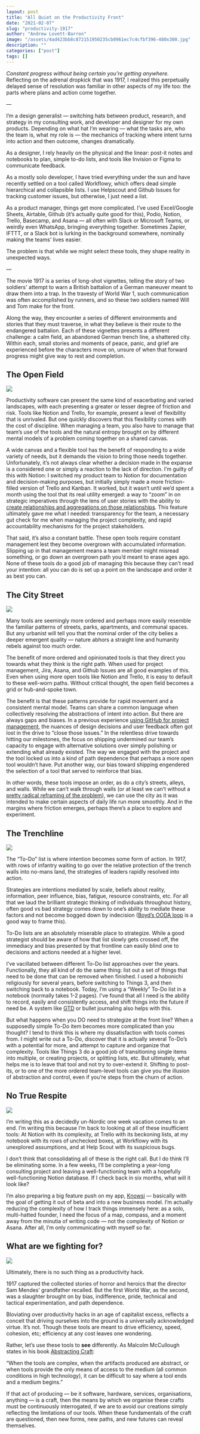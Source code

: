 ```yaml
---
layout: post
title: "All Quiet on the Productivity Front"
date: "2021-02-07"
slug: "productivity-1917"
author: "Andrew Lovett-Barron"
image: "/assets/4ad423bb8c872151950235cb0961ec7c4cfbf396-480x300.jpg"
description: ""
categories: ["post"]
tags: []
---
```


_Constant progress without being certain you’re getting anywhere._ Reflecting on the adrenal dropkick that was 1917, I realized this perpetually delayed sense of resolution was familiar in other aspects of my life too: the parts where plans and action come together.

—

I’m a design generalist — switching hats between product, research, and strategy in my consulting work, and developer and designer for my own products. Depending on what hat I’m wearing — what the tasks are, who the team is, what my role is — the mechanics of tracking where intent turns into action and then outcome, changes dramatically.

As a designer, I rely heavily on the physical and the linear: post-it notes and notebooks to plan, simple to-do lists, and tools like Invision or Figma to communicate feedback.

As a mostly solo developer, I have tried everything under the sun and have recently settled on a tool called Workflowy, which offers dead simple hierarchical and collapsible lists. I use Helpscout and Github Issues for tracking customer issues, but otherwise, I just need a list.

As a product manager, things get more complicated. I’ve used Excel/Google Sheets, Airtable, Github (it’s actually quite good for this), Podio, Notion, Trello, Basecamp, and Asana — all often with Slack or Microsoft Teams, or weirdly even WhatsApp, bringing everything together. Sometimes Zapier, IFTTT, or a Slack bot is lurking in the background somewhere, nominally making the teams’ lives easier.

The problem is that while we might select these tools, they shape reality in unexpected ways.

—

The movie 1917 is a series of long-shot vignettes, telling the story of two soldiers' attempt to warn a British battalion of a German maneuver meant to draw them into a trap. In the travesty of World War 1, such communication was often accomplished by runners, and so these two soldiers named Will and Tom make for the front.

Along the way, they encounter a series of different environments and stories that they must traverse, in what they believe is their route to the endangered battalion. Each of these vignettes presents a different challenge: a calm field, an abandoned German trench line, a shattered city. Within each, small stories and moments of peace, panic, and grief are experienced before the characters move on, unsure of when that forward progress might give way to rest and completion.

## **The Open Field**

![](/assets/b380423cec9e4cd42e6ab146a02e98a37e6bdb5a-1024x429.jpg)

Productivity software can present the same kind of exacerbating and varied landscapes, with each presenting a greater or lesser degree of friction and risk. Tools like Notion and Trello, for example, present a level of flexibility that is unrivaled. But one quickly discovers that this flexibility comes with the cost of discipline. When managing a team, you also have to manage that team’s use of the tools and the natural entropy brought on by different mental models of a problem coming together on a shared canvas.

A wide canvas and a flexible tool has the benefit of responding to a wide variety of needs, but it demands the vision to bring those needs together. Unfortunately, it’s not always clear whether a decision made in the expanse is a considered one or simply a reaction to the lack of direction. I’m guilty of this with Notion: I switched my product team to Notion for documentation and decision-making purposes, but initially simply made a more friction-filled version of Trello and Kanban. It worked, but it wasn’t until we’d spent a month using the tool that its real utility emerged: a way to “zoom” in on strategic imperatives through the lens of user stories with the ability to [create relationships and aggregations on those relationships](https://www.notion.so/Relations-rollups-fd56bfc6a3f0471a9f0cc3110ff19a79). This feature ultimately gave me what I needed: transparency for the team, a necessary gut check for me when managing the project complexity, and rapid accountability mechanisms for the project stakeholders.

That said, it’s also a constant battle. These open tools require constant management lest they become overgrown with accumulated information. Slipping up in that management means a team member might misread something, or go down an overgrown path you’d meant to erase ages ago. None of these tools do a good job of managing this because they can’t read your intention: all you can do is set up a point on the landscape and order it as best you can.

## **The City Street**

![](/assets/70cc0e090693c6134a3470ce0b0cf6b7da5a368e-779x447.jpg)

Many tools are seemingly more ordered and perhaps more easily resemble the familiar patterns of streets, parks, apartments, and communal spaces. But any urbanist will tell you that the nominal order of the city belies a deeper emergent quality — nature abhors a straight line and humanity rebels against too much order.

The benefit of more ordered and opinionated tools is that they direct you towards what they think is the right path. When used for project management, Jira, Asana, and Github Issues are all good examples of this. Even when using more open tools like Notion and Trello, it is easy to default to these well-worn paths. Without critical thought, the open field becomes a grid or hub-and-spoke town.

The benefit is that these patterns provide for rapid movement and a consistent mental model. Teams can share a common language when collectively resolving the abstractions of intent into action. But there are always gaps and biases. In a previous experience [using GitHub for project management](https://github.com/features/project-management/), the nuances of design decisions and user feedback often got lost in the drive to “close those issues.” In the relentless drive towards hitting our milestones, the focus on shipping undermined our team’s capacity to engage with alternative solutions over simply polishing or extending what already existed. The way we engaged with the project and the tool locked us into a kind of path dependence that perhaps a more open tool wouldn’t have. Put another way, our bias toward shipping engendered the selection of a tool that served to reinforce that bias.

In other words, these tools impose an order, as do a city’s streets, alleys, and walls. While we can’t walk through walls (or at least we can’t without a [pretty radical reframing of the problem](https://www.radicalphilosophy.com/article/walking-through-walls)), we can use the city as it was intended to make certain aspects of daily life run more smoothly. And in the margins where friction emerges, perhaps there’s a place to explore and experiment.

## **The Trenchline**

![](/assets/bfc0fe94961d853c0cbcece769207f34bd17d0ab-960x387.png)

The “To-Do” list is where intention becomes some form of action. In 1917, with rows of infantry waiting to go over the relative protection of the trench walls into no-mans land, the strategies of leaders rapidly resolved into action.

Strategies are intentions mediated by scale, beliefs about reality, information, peer influence, bias, fatigue, resource constraints, etc. For all that we laud the brilliant strategic thinking of individuals throughout history, often good vs bad strategy comes down to one’s ability to mediate these factors and not become bogged down by indecision ([Boyd’s OODA loop](https://en.wikipedia.org/wiki/OODA_loop) is a good way to frame this).

To-Do lists are an absolutely miserable place to strategize. While a good strategist should be aware of how that list slowly gets crossed off, the immediacy and bias presented by that frontline can easily blind one to decisions and actions needed at a higher level.

I’ve vacillated between different To-Do list approaches over the years. Functionally, they all kind of do the same thing: list out a set of things that need to be done that can be removed when finished. I used a hobonichi religiously for several years, before switching to Things 3, and then switching back to a notebook. Today, I’m using a “Weekly” To-Do list in a notebook (normally takes 1-2 pages). I’ve found that all I need is the ability to record, easily and consistently access, and shift things into the future if need be. A system like [GTD](https://gettingthingsdone.com/what-is-gtd/) or bullet journaling also helps with this.

But what happens when you DO need to strategize at the front line? When a supposedly simple To-Do item becomes more complicated than you thought? I tend to think this is where my dissatisfaction with tools comes from. I might write out a To-Do, discover that it is actually several To-Do’s with a potential for more, and attempt to capture and organize that complexity. Tools like Things 3 do a good job of transitioning single items into multiple, or creating projects, or splitting lists, etc. But ultimately, what helps me is to leave that tool and not try to over-extend it. Shifting to post-its, or to one of the more ordered team-level tools can give you the illusion of abstraction and control, even if you’re steps from the churn of action.

## **No True Respite**

![](/assets/016756fa102efbe5542c249480d8fe091853c302-888x372.jpg)

I’m writing this as a decidedly un-Nordic one week vacation comes to an end. I’m writing this because I’m back to looking at all of these insufficient tools: At Notion with its complexity, at Trello with its beckoning lists, at my notebook with its rows of unchecked boxes, at Workflowy with its unexplored assumptions, and at Help Scout with its suspicious bugs.

I don’t think that consolidating all of these is the right call. But I do think I’ll be eliminating some. In a few weeks, I’ll be completing a year-long consulting project and leaving a well-functioning team with a hopefully well-functioning Notion database. If I check back in six months, what will it look like?

I’m also preparing a big feature push on my app, [Knowsi](https://knowsi.com) — basically with the goal of getting it out of beta and into a new business model. I’m actually reducing the complexity of how I track things immensely here: as a solo, multi-hatted founder, I need the focus of a map, compass, and a moment away from the minutia of writing code — not the complexity of Notion or Asana. After all, I’m only communicating with myself so far.

## **What are we fighting for?**

![](/assets/b6a2e2cedfd4ea3c5aa9f23f50f8f6a690eb1a36-928x523.jpg)

Ultimately, there is no such thing as a productivity hack.

1917 captured the collected stories of horror and heroics that the director Sam Mendes’ grandfather recalled. But the first World War, as the second, was a slaughter brought on by bias, indifference, pride, technical and tactical experimentation, and path dependence.

Bloviating over productivity hacks in an age of capitalist excess, reflects a conceit that driving ourselves into the ground is a universally acknowledged virtue. It’s not. Though these tools are meant to drive efficiency, speed, cohesion, etc; efficiency at any cost leaves one wondering.

Rather, let’s use these tools to **see** differently. As Malcolm McCullough states in his book [Abstracting Craft](https://mitpress.mit.edu/books/abstracting-craft):

“When the tools are complex, when the artifacts produced are abstract, or when tools provide the only means of access to the medium (all common conditions in high technology), it can be difficult to say where a tool ends and a medium begins.”

If that act of producing — be it software, hardware, services, organisations, anything — is a craft, then the means by which we organise these crafts must be continuously interrogated, if we are to avoid our creations simply reflecting the limitations of our tools. When these fundamentals of the craft are questioned, then new forms, new paths, and new futures can reveal themselves.
